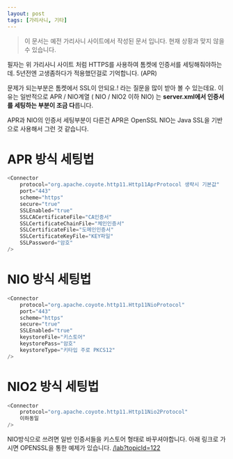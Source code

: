 ```yaml
---
layout: post
tags: [가리사니, 기타]
---
```


> 이 문서는 예전 가리사니 사이트에서 작성된 문서 입니다.
현재 상황과 맞지 않을 수 있습니다.


필자는 위 가리사니 사이트 처럼 HTTPS를 사용하여 톰켓에 인증서를 세팅해줘야하는데.
5년전엔 고생좀하다가 적용했던걸로 기억합니다. (APR)

문제가 되는부분은 톰켓에서 SSL이 안되요.! 라는 질문을 많이 받아 볼 수 있는데요.
이유는 일반적으로 APR / NIO계열 ( NIO / NIO2 이하 NIO) 는 **server.xml에서 인증서를 세팅하는 부분이 조금 다**릅니다.

APR과 NIO의 인증서 세팅부분이 다른건 APR은 OpenSSL NIO는 Java SSL을 기반으로 사용해서 그런 것 같습니다.


# APR 방식 세팅법
``` java
<Connector
	protocol="org.apache.coyote.http11.Http11AprProtocol 생략시 기본값"
	port="443"
	scheme="https"
	secure="true"
	SSLEnabled="true"
	SSLCACertificateFile="CA인증서"
	SSLCertificateChainFile="체인인증서"
	SSLCertificateFile="도메인인증서"
	SSLCertificateKeyFile="KEY파일"
	SSLPassword="암호"
/>
```

# NIO 방식 세팅법
``` java
<Connector
	protocol="org.apache.coyote.http11.Http11NioProtocol"
	port="443"
	scheme="https"
	secure="true"
	SSLEnabled="true"
	keystoreFile="키스토어"
	keystorePass="암호"
	keystoreType="키타입 주로 PKCS12"
/>
```

# NIO2 방식 세팅법
``` java
<Connector
	protocol="org.apache.coyote.http11.Http11Nio2Protocol"
	이하동일
/>
```

NIO방식으로 쓰려면 일반 인증서들을 키스토어 형태로 바꾸셔야합니다.
아래 링크로 가시면 OPENSSL을 통한 예제가 있습니다.
[/lab?topicId=122](/lab?topicId=122)